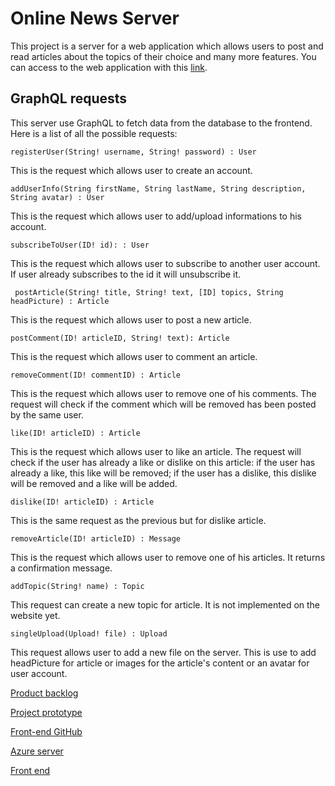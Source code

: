 # Online News Server

This project is a server for a web application which allows users to post and read articles about the topics of their choice and many more features.
You can access to the web application with this [link](https://onlinenews.azurewebsites.net/).

## GraphQL requests

This server use GraphQL to fetch data from the database to the frontend. Here is a list of all the possible requests:

```
registerUser(String! username, String! password) : User
```
  This is the request which allows user to create an account.

```
addUserInfo(String firstName, String lastName, String description, String avatar) : User
```
  This is the request which allows user to add/upload informations to his account.

```
subscribeToUser(ID! id): : User
```
  This is the request which allows user to subscribe to another user account. If user already subscribes to the id it will unsubscribe it.
  
```
 postArticle(String! title, String! text, [ID] topics, String headPicture) : Article
```
This is the request which allows user to post a new article.

```
postComment(ID! articleID, String! text): Article
```
This is the request which allows user to comment an article.

```
removeComment(ID! commentID) : Article
```
This is the request which allows user to remove one of his comments. The request will check if the comment which will be removed has been posted by the same user.

```
like(ID! articleID) : Article
```
This is the request which allows user to like an article. The request will check if the user has already a like or dislike on this article: if the user has already a like, this like will be removed; if the user has a dislike, this dislike will be removed and a like will be added.

```
dislike(ID! articleID) : Article
```
This is the same request as the previous but for dislike article.

```
removeArticle(ID! articleID) : Message
```
This is the request which allows user to remove one of his articles. It returns a confirmation message.

```
addTopic(String! name) : Topic
```
This request can create a new topic for article. It is not implemented on the website yet.

```
singleUpload(Upload! file) : Upload
```
This request allows user to add a new file on the server. This is use to add headPicture for article or images for the article's content or an avatar for user account.


[Product backlog](https://github.com/arnaud18o5/SSSF_Project/projects/1)

[Project prototype](https://www.figma.com/file/6pWUEZgZ1SL6b3UJ9ByP7l/OnlineNewPaper)

[Front-end GitHub](https://github.com/arnaud18o5/OnlineNewsFront)

[Azure server](https://onlinenews.azurewebsites.net/graphql)

[Front end](https://onlinenewsfront.azurewebsites.net/)
